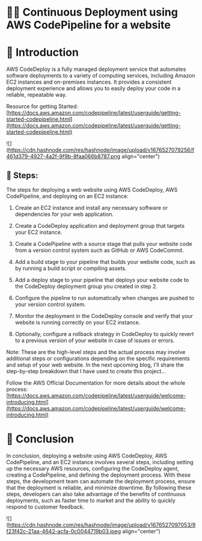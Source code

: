 # 👩‍💻 Continuous Deployment using AWS CodePipeline for a website

# 📍 Introduction

AWS CodeDeploy is a fully managed deployment service that automates software deployments to a variety of computing services, including Amazon EC2 instances and on-premises instances. It provides a consistent deployment experience and allows you to easily deploy your code in a reliable, repeatable way.

Resource for getting Started: [https://docs.aws.amazon.com/codepipeline/latest/userguide/getting-started-codepipeline.html](https://docs.aws.amazon.com/codepipeline/latest/userguide/getting-started-codepipeline.html)

![](https://cdn.hashnode.com/res/hashnode/image/upload/v1676527079256/f461d379-4927-4a2f-9f9b-8faa066b8787.png align="center")

## 🔹 Steps:

The steps for deploying a web website using AWS CodeDeploy, AWS CodePipeline, and deploying on an EC2 instance:

1. Create an EC2 instance and install any necessary software or dependencies for your web application.
    
2. Create a CodeDeploy application and deployment group that targets your EC2 instance.
    
3. Create a CodePipeline with a source stage that pulls your website code from a version control system such as GitHub or AWS CodeCommit.
    
4. Add a build stage to your pipeline that builds your website code, such as by running a build script or compiling assets.
    
5. Add a deploy stage to your pipeline that deploys your website code to the CodeDeploy deployment group you created in step 2.
    
6. Configure the pipeline to run automatically when changes are pushed to your version control system.
    
7. Monitor the deployment in the CodeDeploy console and verify that your website is running correctly on your EC2 instance.
    
8. Optionally, configure a rollback strategy in CodeDeploy to quickly revert to a previous version of your website in case of issues or errors.
    

Note: These are the high-level steps and the actual process may involve additional steps or configurations depending on the specific requirements and setup of your web website. In the next upcoming blog, I'll share the step-by-step breakdown that I have used to create this project...

Follow the AWS Official Documentation for more details about the whole process: [https://docs.aws.amazon.com/codepipeline/latest/userguide/welcome-introducing.html](https://docs.aws.amazon.com/codepipeline/latest/userguide/welcome-introducing.html)

# 📍 Conclusion

In conclusion, deploying a website using AWS CodeDeploy, AWS CodePipeline, and an EC2 instance involves several steps, including setting up the necessary AWS resources, configuring the CodeDeploy agent, creating a CodePipeline, and defining the deployment process. With these steps, the development team can automate the deployment process, ensure that the deployment is reliable, and minimize downtime. By following these steps, developers can also take advantage of the benefits of continuous deployments, such as faster time to market and the ability to quickly respond to customer feedback.

![](https://cdn.hashnode.com/res/hashnode/image/upload/v1676527097053/9f23f42c-21aa-4642-acfa-0c0044719b03.jpeg align="center")